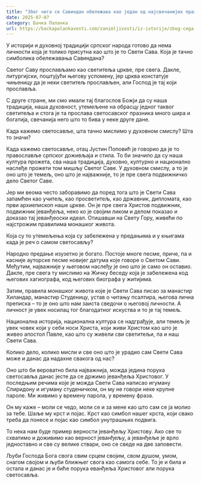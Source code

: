 ```yaml
---
title: "Због чега се Савиндан обележава као један од најсвечанијих празника"
date: 2025-07-07
category: Бачка Паланка
url: https://backapalankavesti.com/zanimljivosti/iz-istorije/zbog-cega-se-savindan-obelezava-kao-jedan-od-najsvecanijih-praznika/
---
```


У историји и духовној традицији српског народа готово да нема личности која је толико присутна као што је то Свети Сава. Која је тачно симболика обележавања Савиндана?

Светог Саву прослављамо као светитеља цркве, пре свега. Дакле, литургијски, поштујући његову успомену, јер црква констатује чињеницу да је неки светитељ прослављен, али Господ је тај који прославља.

С друге стране, ми смо имали тај благослов Божји да су наша традиција, наша духовност, утемељене на обрасцу једног таквог светитеља и стога је та прослава светосавског празника много шира и богатија, свечанија него што то бива у неке друге дане.

Када кажемо светосавље, шта тачно мислимо у духовном смислу? Шта то значи?

Када кажемо светосавље, отац Јустин Поповић је говорио да је то православље српског доживљаја и стила. То би значило да су наша култура прожета, сва наша традиција, духовно, културно и национално наслеђе прожети том мишљу Светог Саве. У духовном смислу, а то је оно што је темељ, оно што је најважније, то је пре свега подвижничко дело Светог Саве.

Јер ми веома често заборавимо да поред тога што је Свети Сава запамћен као учитељ, као просветитељ, као државник, дипломата, као први архиепископ наше цркве. Он је пре свега Христов подвижник, подвижник јеванђеља, неко ко је својим ликом и делом показао и доказао тај јеванђеоски идеал. Отишавши на Свету Гору, живећи по најстрожим правилима монашког живота.

Која су то утемељења која су забележена у предањима и у књигама када је реч о самом светосављу?

Народно предање изузетно је богато. Постоје многе песме, приче, па и касније ауторске песме новијег датума које говоре о Светом Сави. Међутим, најважније у његовом наслеђу је оно што је само он оставио. Дакле, пре свега ту мислимо на Жичку беседу која је забележена код његових хагиографа, код његових биографа у житијима.

Затим, правила монашког живота које је Свети Сава писао за манастир Хиландар, манастир Студеницу, устав о читању псалтира, његова лична преписка – то је оно што нам заиста сведочи о његовој личности. А личност је увек носилац тог благодатног искуства и то је тај темељ.

Национална историја, национална култура се надграђује, али темељ је увек човек који у себи носи Христа, који живи Христом као што је живео апостол Павле, као што су живели сви светитељи, па и наш Свети Сава.

Колико дело, колико мисли и све оно што је урадио сам Свети Сава може и данас да надахне свакога од нас?

Оно што би вероватно била најважнија, можда једина порука светосавља данас јесте да се држимо јеванђеља Христовог. У последњим речима које је можда Свети Сава написао игуману Спиридону и игуману студеничком, он му не говори неке крупне пароле. Ми живимо у времену парола, у времену фраза.

Он му каже – моли се чедо, моли се и за мене као што сам се ја молио за тебе. Шаље му крст и појас. Крст као симбол нашег крста, који свако треба да понесе и појас као симбол унутрашњих подвига.

То нека нам буде пример верности јеванђељу Христову. Ако све то схватимо и доживимо као верност јеванђељу, а јеванђеље је врло једноставно и све су велике ствари, оно се сведе на две заповести.

Љуби Господа Бога свога свим срцем својим, свом душом, умом, снагом својом и љуби ближњег свога као самога себе. То је и била и остала и данас је и биће порука еванђеља Христовог али порука светосавља.
